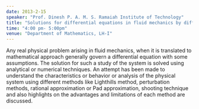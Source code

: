```yaml
---
date: 2013-2-15
speaker: "Prof. Dinesh P. A. M. S. Ramaiah Institute of Technology"
title: "Solutions for differential equations in fluid mechanics by different techniques"
time: "4:00 pm- 5:00pm" 
venue: "Department of Mathematics, LH-I"
---
```

Any real physical problem arising in fluid mechanics, when it is translated to mathematical approach generally govern a differential equation with some assumptions. The solution for such a study of the system is solved using analytical or numerical techniques. An attempt has been made to understand the characteristics or behavior or analysis of the physical system using different methods like Lighthills method, perturbation methods, rational approximation or Pad approximation, shooting technique and also highlights on the advantages and limitations of each method are discussed.
